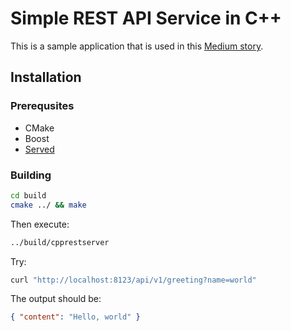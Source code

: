 # Simple REST API Service in C++

This is a sample application that is used in this [Medium story](https://medium.com/@plape/using-boost-and-served-libraries-to-build-a-c-rest-api-service-449aeebe6509).

## Installation

### Prerequsites

- CMake
- Boost
- [Served](https://github.com/meltwater/served)

### Building

```bash
cd build
cmake ../ && make
```

Then execute:

```bash
../build/cpprestserver
```

Try:

```bash
curl "http://localhost:8123/api/v1/greeting?name=world"
```

The output should be:

```json
{ "content": "Hello, world" }
```
